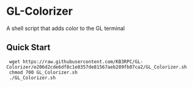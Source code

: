 # GL-Colorizer
 A shell script that adds color to the GL terminal

## Quick Start

     wget https://raw.githubusercontent.com/KB3RPC/GL-Colorizer/e206d2cde6df8c1e0357de81567aeb289fb07ca2/GL_Colorizer.sh
     chmod 700 GL_Colorizer.sh
     ./GL_Colorizer.sh
    
